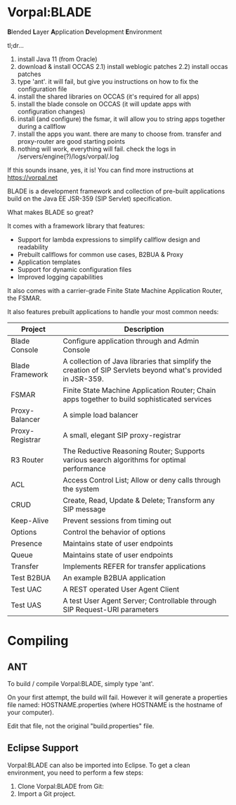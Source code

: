 # Vorpal:BLADE

**B**lended **L**ayer **A**pplication **D**evelopment **E**nvironment

tl;dr...
1) install Java 11 (from Oracle)
2) download & install OCCAS
2.1) install weblogic patches
2.2) install occas patches
3) type 'ant'. it will fail, but give you instructions on how to fix the configuration file
4) install the shared libraries on OCCAS (it's required for all apps)
5) install the blade console on OCCAS (it will update apps with configuration changes)
6) install (and configure) the fsmar, it will allow you to string apps together during a callflow
7) install the apps you want. there are many to choose from. transfer and proxy-router are good starting points
8) nothing will work, everything will fail. check the logs in <domain>/servers/engine(?)/logs/vorpal/<app>.log

If this sounds insane, yes, it is!
You can find more instructions at https://vorpal.net

BLADE is a development framework and collection of pre-built
applications build on the Java EE JSR-359 (SIP Servlet) specification.

What makes BLADE so great?

It comes with a framework library that features:
* Support for lambda expressions to simplify callflow design and readability
* Prebuilt callflows for common use cases, B2BUA & Proxy
* Application templates
* Support for dynamic configuration files
* Improved logging capabilities

It also comes with a carrier-grade Finite State Machine Application Router, the FSMAR.

It also features prebuilt applications to handle your most common needs:

| Project | Description |
| ----------- | ----------- |
| Blade Console | Configure application through and Admin Console |
| Blade Framework | A collection of Java libraries that simplify the creation of SIP Servlets beyond what's provided in JSR-359. |
| FSMAR | Finite State Machine Application Router; Chain apps together to build sophisticated services |
| Proxy-Balancer | A simple load balancer |
| Proxy-Registrar | A small, elegant SIP proxy-registrar |
| R3 Router | The Reductive Reasoning Router; Supports various search algorithms for optimal performance |
| ACL | Access Control List; Allow or deny calls through the system |
| CRUD | Create, Read, Update & Delete; Transform any SIP message |
| Keep-Alive | Prevent sessions from timing out |
| Options | Control the behavior of options |
| Presence | Maintains state of user endpoints |
| Queue | Maintains state of user endpoints |
| Transfer | Implements REFER for transfer applications |
| Test B2BUA | An example B2BUA application |
| Test UAC | A REST operated User Agent Client |
| Test UAS | A test User Agent Server; Controllable through SIP Request-URI parameters |



# Compiling

## ANT

To build / compile Vorpal:BLADE, simply type 'ant'.

On your first attempt, the build will fail. However it will generate a properties file named: HOSTNAME.properties (where HOSTNAME is the hostname of your computer).

Edit that file, not the original "build.properties" file.

## Eclipse Support

Vorpal:BLADE can also be imported into Eclipse. To get a clean environment, you need to perform a few steps:

1. Clone Vorpal:BLADE from Git: 
1. Import a Git project.


